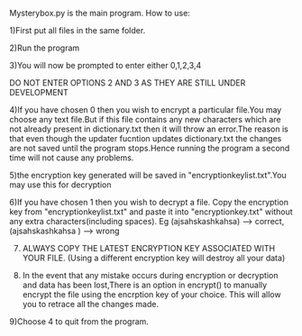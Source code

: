 Mysterybox.py is the main program.
How to use:

1)First put all files in the same folder.

2)Run the program 

3)You will now be prompted to enter either 0,1,2,3,4

DO NOT ENTER OPTIONS 2 AND 3 AS THEY ARE STILL UNDER DEVELOPMENT

4)If you have chosen 0 then you wish to encrypt a particular file.You may choose any text file.But if this file contains any new characters which are not already present in dictionary.txt 
then it will throw an error.The reason is that even though the updater fucntion updates dictionary.txt the changes are not saved until the program stops.Hence running the program a second time
will not cause any problems.

5)the encryption key generated will be saved in "encryptionkeylist.txt".You may use this for decryption

6)If you have chosen 1 then you wish to decrypt a file. Copy the encryption key from "encryptionkeylist.txt" and paste it
into "encryptionkey.txt" without any extra characters(including spaces). Eg (ajsahskashkahsa) --> correct, (ajsahskashkahsa  ) --> wrong


7) ALWAYS COPY THE LATEST ENCRYPTION KEY ASSOCIATED WITH YOUR FILE. (Using a different encryption key will destroy all your data)

8) In the event that any mistake occurs during encryption or decryption and data has been lost,There is an option in encrypt() to manually encrypt the file using the encrption key of your choice.
This will allow you to retrace all the changes made.

9)Choose 4 to quit from the program.
